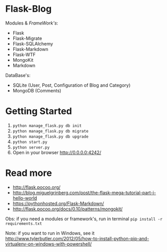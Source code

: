 # Flask-Blog 

Modules & *FrameWork's*:
* Flask
* Flask-Migrate
* Flask-SQLAlchemy
* Flask-Markdown
* Flask-WTF
* MongoKit
* Markdown

DataBase's:
* SQLite (User, Post, Configuration of Blog and Category)
* MongoDB (Comments)

# Getting Started 

1. `` python manage_flask.py db init ``
2. `` python manage_flask.py db migrate ``
3. `` python manage_flask.py db upgrade ``
4. `` python start.py ``
5. `` python server.py ``
6. Open in your browser http://0.0.0.0:4242/

# Read more

* http://flask.pocoo.org/
* http://blog.miguelgrinberg.com/post/the-flask-mega-tutorial-part-i-hello-world
* https://pythonhosted.org/Flask-Markdown/
* http://flask.pocoo.org/docs/0.10/patterns/mongokit/

Obs: if you need a modules or framework's, run in terminal `` pip install -r requirements.txt ``

Note: if you want to run in Windows, see it http://www.tylerbutler.com/2012/05/how-to-install-python-pip-and-virtualenv-on-windows-with-powershell/